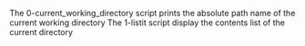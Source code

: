 The 0-current_working_directory script prints the absolute path name of the current working directory
The 1-listit script display the contents list of the current directory
